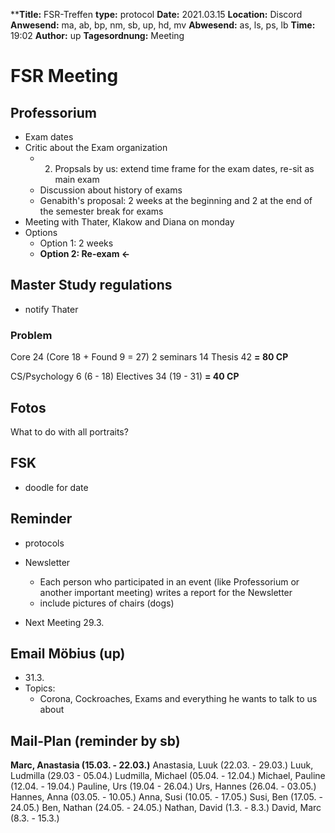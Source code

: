 ****Title:** FSR-Treffen
**type:** protocol
**Date:** 2021.03.15
**Location:** Discord
**Anwesend:** ma, ab, bp, nm, sb, up, hd, mv
**Abwesend:** as, ls, ps, lb
**Time:** 19:02
**Author:** up
**Tagesordnung:** Meeting
# FSR Meeting

## Professorium
- Exam dates
- Critic about the Exam organization
    - 2. Propsals by us: extend time frame for the exam dates, re-sit as main exam
    - Discussion about history of exams 
    - Genabith's proposal: 2 weeks at the beginning and 2  at the end of the semester break for exams
- Meeting with Thater, Klakow and Diana on monday
- Options
    - Option 1: 2 weeks 
    - **Option 2: Re-exam <-**

## Master Study regulations
- notify Thater

### Problem
Core 24 (Core 18 + Found 9 = 27)
2 seminars 14
Thesis 42 
**= 80 CP**

CS/Psychology 6 (6 - 18)
Electives 34 (19 - 31)
**= 40 CP**

## Fotos
What to do with all portraits?

## FSK 
- doodle for date 

## Reminder
- protocols
- Newsletter
     - Each person who participated in an event (like Professorium or another important meeting) writes a report for the Newsletter
     - include pictures of chairs (dogs)
    
- Next Meeting 29.3.

## Email Möbius (up)
- 31.3.
- Topics:
    - Corona, Cockroaches, Exams and everything he wants to talk to us about

## Mail-Plan (reminder by sb)
**Marc, Anastasia (15.03. - 22.03.)**
Anastasia, Luuk (22.03. - 29.03.)
Luuk, Ludmilla (29.03 - 05.04.)
Ludmilla, Michael (05.04. - 12.04.)
Michael, Pauline (12.04. - 19.04.)
Pauline, Urs (19.04 - 26.04.)
Urs, Hannes (26.04. - 03.05.)
Hannes, Anna (03.05. - 10.05.)
Anna, Susi (10.05. - 17.05.)
Susi, Ben (17.05. - 24.05.)
Ben, Nathan (24.05. - 24.05.)
Nathan, David (1.3. - 8.3.)
David, Marc (8.3. - 15.3.)
